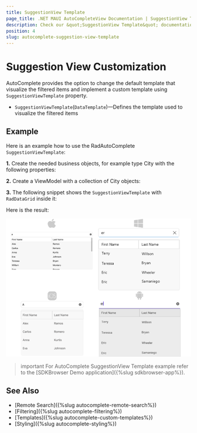 ```yaml
---
title: SuggestionView Template
page_title: .NET MAUI AutoCompleteView Documentation | SuggestionView Template
description: Check our &quot;SuggestionView Template&quot; documentation article for Telerik AutoComplete for .NET MAUI control.
position: 4
slug: autocomplete-suggestion-view-template
---
```


# Suggestion View Customization

AutoComplete provides the option to change the default template that visualize the filtered items and implement a custom template using `SuggestionViewTemplate` property.

* `SuggestionViewTemplate`(`DataTemplate`)&mdash;Defines the template used to visualize the filtered items

## Example

Here is an example how to use the RadAutoComplete `SuggestionViewTemplate`:

**1.** Create the needed business objects, for example type City with the following properties:

<snippet id='autocomplete-person-businessobject'/>

**2.** Create a ViewModel with a collection of City objects:

<snippet id='autocomplete-people-viewmodel'/>

**3.** The following snippet shows the `SuggestionViewTemplate` with `RadDataGrid` inside it:

<snippet id='autocomplete-templates-suggestion-view-template-xaml'/>

Here is the result:

![AutoComplete SuggestionViewTemplate Example](../images/autocomplete-suggestionview-template.png "AutoComplete SuggestionItemTemplate Example")

>important For AutoComplete SuggestionView Template example refer to the [SDKBrowser Demo application]({%slug sdkbrowser-app%}).

## See Also

- [Remote Search]({%slug autocomplete-remote-search%})
- [Filtering]({%slug autocomplete-filtering%})
- [Templates]({%slug autocomplete-custom-templates%})
- [Styling]({%slug autocomplete-styling%})